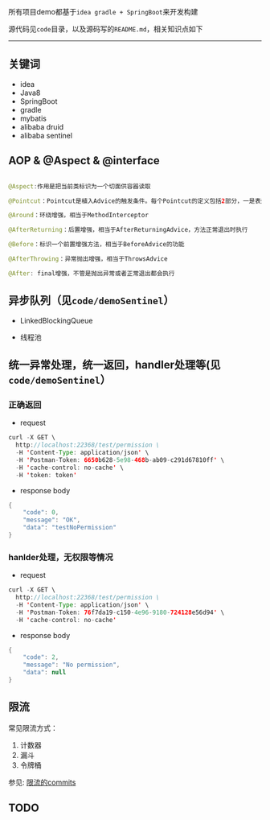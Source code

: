 所有项目demo都基于`idea gradle + SpringBoot`来开发构建

源代码见`code`目录，以及源码写的`README.md`，相关知识点如下

---

## 关键词

* idea
* Java8
* SpringBoot
* gradle
* mybatis
* alibaba druid
* alibaba sentinel

## AOP & @Aspect & @interface

```java

@Aspect:作用是把当前类标识为一个切面供容器读取

@Pointcut：Pointcut是植入Advice的触发条件。每个Pointcut的定义包括2部分，一是表达式，二是方法签名。方法签名必须是 public及void型。可以将Pointcut中的方法看作是一个被Advice引用的助记符，因为表达式不直观，因此我们可以通过方法签名的方式为 此表达式命名。因此Pointcut中的方法只需要方法签名，而不需要在方法体内编写实际代码。

@Around：环绕增强，相当于MethodInterceptor

@AfterReturning：后置增强，相当于AfterReturningAdvice，方法正常退出时执行

@Before：标识一个前置增强方法，相当于BeforeAdvice的功能

@AfterThrowing：异常抛出增强，相当于ThrowsAdvice

@After: final增强，不管是抛出异常或者正常退出都会执行
```

## 异步队列（见`code/demoSentinel`）

* LinkedBlockingQueue

* 线程池

## 统一异常处理，统一返回，handler处理等(见`code/demoSentinel`）

### 正确返回

* request

```java
curl -X GET \
  http://localhost:22368/test/permission \
  -H 'Content-Type: application/json' \
  -H 'Postman-Token: 6650b628-5e98-468b-ab09-c291d67810ff' \
  -H 'cache-control: no-cache' \
  -H 'token: token'
```

* response body

```java
{
    "code": 0,
    "message": "OK",
    "data": "testNoPermission"
}
```

### hanlder处理，无权限等情况

* request

```java
curl -X GET \
  http://localhost:22368/test/permission \
  -H 'Content-Type: application/json' \
  -H 'Postman-Token: 76f7da19-c150-4e96-9180-724128e56d94' \
  -H 'cache-control: no-cache'
```

* response body

```java
{
    "code": 2,
    "message": "No permission",
    "data": null
}
```

## 限流

常见限流方式：

1. 计数器
2. 漏斗
3. 令牌桶

参见: [限流的commits](https://github.com/doctording/springboot_gradle_demos/commit/0cc5f8f7eb0072da08bfed99bc716e5872e0bb19)

## TODO
